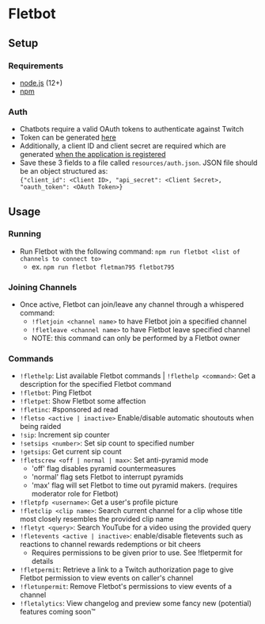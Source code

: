 # Fletbot
## Setup
### Requirements
* [node.js](https://nodejs.org/en/) (12+)
* [npm](https://www.npmjs.com/)
### Auth
- Chatbots require a valid OAuth tokens to authenticate against Twitch
- Token can be generated [here](https://twitchapps.com/tmi/)
- Additionally, a client ID and client secret are required which are generated [when the application is registered](https://dev.twitch.tv/dashboard/apps/create)
- Save these 3 fields to a file called `resources/auth.json`. JSON file should be an object structured as:  
```{"client_id": <Client ID>, "api_secret": <Client Secret>, "oauth_token": <OAuth Token>}```

## Usage
### Running
- Run Fletbot with the following command:
 ```npm run fletbot <list of channels to connect to>```
  - ex.
   ```npm run fletbot fletman795 fletbot795```
### Joining Channels
- Once active, Fletbot can join/leave any channel through a whispered command:
  - `!fletjoin <channel name>` to have Fletbot join a specified channel
  - `!fletleave <channel name>` to have Fletbot leave specified channel
  - NOTE: this command can only be performed by a Fletbot owner

### Commands
- `!flethelp`: List available Fletbot commands | `!flethelp <command>`: Get a description for the specified Fletbot command
- `!fletbot`: Ping Fletbot
- `!fletpet`: Show Fletbot some affection
- `!fletinc`: #sponsored ad read
- `!fletso <active | inactive>` Enable/disable automatic shoutouts when being raided
- `!sip`: Increment sip counter
- `!setsips <number>`: Set sip count to specified number
- `!getsips`: Get current sip count
- `!fletscrew <off | normal | max>`: Set anti-pyramid mode
  - 'off' flag disables pyramid countermeasures
  - 'normal' flag sets Fletbot to interrupt pyramids
  - 'max' flag will set Fletbot to time out pyramid makers. (requires moderator role for Fletbot)
- `!fletpfp <username>`: Get a user's profile picture
- `!fletclip <clip name>`: Search current channel for a clip whose title most closely resembles the provided clip name
- `!fletyt <query>`: Search YouTube for a video using the provided query
- `!fletevents <active | inactive>`: enable/disable fletevents such as reactions to channel rewards redemptions or bit cheers
  - Requires permissions to be given prior to use. See !fletpermit for details
- `!fletpermit`: Retrieve a link to a Twitch authorization page to give Fletbot permission to view events on caller's channel
- `!fletunpermit`: Remove Fletbot's permissions to view events of a channel
- `!fletalytics`: View changelog and preview some fancy new (potential) features coming soon™
